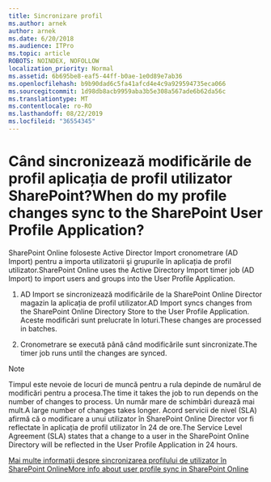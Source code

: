 ```yaml
---
title: Sincronizare profil
ms.author: arnek
author: arnek
ms.date: 6/20/2018
ms.audience: ITPro
ms.topic: article
ROBOTS: NOINDEX, NOFOLLOW
localization_priority: Normal
ms.assetid: 6b695be8-eaf5-44ff-b0ae-1e0d89e7ab36
ms.openlocfilehash: b9b90dad6c5fa41afcd4e4c9a929594735eca066
ms.sourcegitcommit: 1d98db8acb9959aba3b5e308a567ade6b62da56c
ms.translationtype: MT
ms.contentlocale: ro-RO
ms.lasthandoff: 08/22/2019
ms.locfileid: "36554345"
---
```

# <a name="when-do-my-profile-changes-sync-to-the-sharepoint-user-profile-application"></a><span data-ttu-id="6c04b-102">Când sincronizează modificările de profil aplicația de profil utilizator SharePoint?</span><span class="sxs-lookup"><span data-stu-id="6c04b-102">When do my profile changes sync to the SharePoint User Profile Application?</span></span>

<span data-ttu-id="6c04b-103">SharePoint Online foloseste Active Director Import cronometrare (AD Import) pentru a importa utilizatorii şi grupurile în aplicația de profil utilizator.</span><span class="sxs-lookup"><span data-stu-id="6c04b-103">SharePoint Online uses the Active Directory Import timer job (AD Import) to import users and groups into the User Profile Application.</span></span> 
  
1. <span data-ttu-id="6c04b-104">AD Import se sincronizează modificările de la SharePoint Online Director magazin la aplicația de profil utilizator.</span><span class="sxs-lookup"><span data-stu-id="6c04b-104">AD Import syncs changes from the SharePoint Online Directory Store to the User Profile Application.</span></span> <span data-ttu-id="6c04b-105">Aceste modificări sunt prelucrate în loturi.</span><span class="sxs-lookup"><span data-stu-id="6c04b-105">These changes are processed in batches.</span></span>
    
2. <span data-ttu-id="6c04b-106">Cronometrare se execută până când modificările sunt sincronizate.</span><span class="sxs-lookup"><span data-stu-id="6c04b-106">The timer job runs until the changes are synced.</span></span>
    
> [!NOTE]
> <span data-ttu-id="6c04b-107">Timpul este nevoie de locuri de muncă pentru a rula depinde de numărul de modificări pentru a procesa.</span><span class="sxs-lookup"><span data-stu-id="6c04b-107">The time it takes the job to run depends on the number of changes to process.</span></span> <span data-ttu-id="6c04b-108">Un număr mare de schimbări durează mai mult.</span><span class="sxs-lookup"><span data-stu-id="6c04b-108">A large number of changes takes longer.</span></span> <span data-ttu-id="6c04b-109">Acord servicii de nivel (SLA) afirmă că o modificare a unui utilizator în SharePoint Online Director vor fi reflectate în aplicația de profil utilizator în 24 de ore.</span><span class="sxs-lookup"><span data-stu-id="6c04b-109">The Service Level Agreement (SLA) states that a change to a user in the SharePoint Online Directory will be reflected in the User Profile Application in 24 hours.</span></span> 
  
[<span data-ttu-id="6c04b-110">Mai multe informaţii despre sincronizarea profilului de utilizator în SharePoint Online</span><span class="sxs-lookup"><span data-stu-id="6c04b-110">More info about user profile sync in SharePoint Online</span></span>](https://go.microsoft.com/fwlink/?linkid=875671)
  


